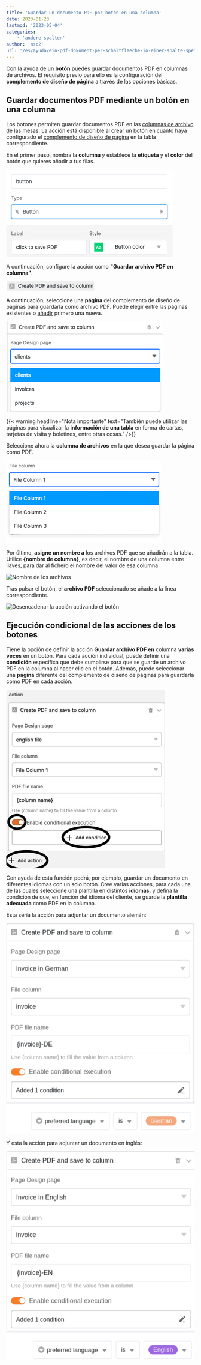```yaml
---
title: 'Guardar un documento PDF por botón en una columna'
date: 2023-01-23
lastmod: '2023-05-04'
categories:
    - 'andere-spalten'
author: 'nsc2'
url: '/es/ayuda/ein-pdf-dokument-per-schaltflaeche-in-einer-spalte-speichern'
---
```


Con la ayuda de un **botón** puedes guardar documentos PDF en columnas de archivos. El requisito previo para ello es la configuración del **complemento de diseño de página** a través de las opciones básicas.

## Guardar documentos PDF mediante un botón en una columna

Los botones permiten guardar documentos PDF en las [columnas de archivo de](https://seatable.io/es/docs/datei-und-bildanhaenge/die-datei-spalte/) las mesas. La acción está disponible al crear un botón en cuanto haya configurado el [complemento de diseño de página](https://seatable.io/es/?post_type=docs&p=19223) en la tabla correspondiente.

En el primer paso, nombra la **columna** y establece la **etiqueta** y el **color** del botón que quieres añadir a tus filas.

![Nombrar la línea, etiquetar y seleccionar el color del botón](images/name-button-and-select-colour.png)

A continuación, configure la acción como **"Guardar archivo PDF en columna"**.

![Seleccionar la acción: Guardar archivo PDF en columna](images/create-pdf-design-and-save-to-column.png)

A continuación, seleccione una **página** del complemento de diseño de páginas para guardarla como archivo PDF. Puede elegir entre las páginas existentes o [añadir](https://seatable.io/es/?post_type=docs&p=19223) primero una nueva.

![Selección de la página del plug-in de diseño de página que debe guardarse como PDF en la columna.](images/select-file-to-create-PDF-with.png)

{{< warning  headline="Nota importante"  text="También puede utilizar las páginas para visualizar la **información de una tabla** en forma de cartas, tarjetas de visita y boletines, entre otras cosas." />}}

Seleccione ahora la **columna de archivos** en la que desea guardar la página como PDF.

![Seleccione la columna de archivo en la que se guardará el archivo PDF.](images/select-column-to-put-PDF.png)

Por último, **asigne un nombre a** los archivos PDF que se añadirán a la tabla. Utilice **{nombre de columna}**, es decir, el nombre de una columna entre llaves, para dar al fichero el nombre del valor de esa columna.

![Nombre de los archivos](https://seatable.io/wp-content/uploads/2023/01/PDF-file-name.png)

Tras pulsar el botón, el **archivo PDF** seleccionado se añade a la línea correspondiente.

![Desencadenar la acción activando el botón](https://seatable.io/wp-content/uploads/2023/01/pdf-example.gif)

## Ejecución condicional de las acciones de los botones

Tiene la opción de definir la acción **Guardar archivo PDF en** columna **varias veces** en un botón. Para cada acción individual, puede definir una **condición** específica que debe cumplirse para que se guarde un archivo PDF en la columna al hacer clic en el botón. Además, puede seleccionar una **página** diferente del complemento de diseño de páginas para guardarla como PDF en cada acción.

![Definición de varias acciones para un botón y adición de condiciones específicas para ejecutar la acción](images/add-several-actions-and-conditions-to-button.jpg)

Con ayuda de esta función podrá, por ejemplo, guardar un documento en diferentes idiomas con un solo botón. Cree varias acciones, para cada una de las cuales seleccione una plantilla en distintos **idiomas**, y defina la condición de que, en función del idioma del cliente, se guarde la **plantilla adecuada** como PDF en la columna.

Esta sería la acción para adjuntar un documento alemán:

![Definición de diferentes plantillas en diferentes idiomas para cada acción, de forma que se guarde la plantilla adecuada en la columna en función del origen del cliente y de la condición de filtro que se aplique.](images/create-pdf-via-button-condition-1.png)

Y esta la acción para adjuntar un documento en inglés:

![Definición de diferentes plantillas en diferentes idiomas para cada acción, de forma que se guarde la plantilla adecuada en la columna en función del origen del cliente y de la condición de filtro que se aplique.](images/create-pdf-via-button-condition-2.png)
